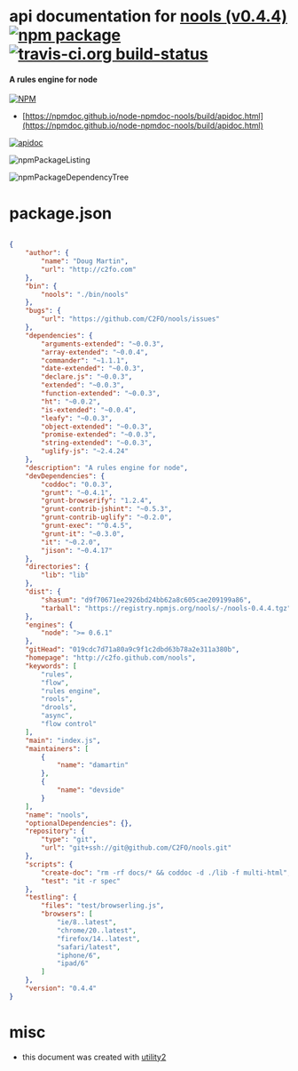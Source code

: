 # api documentation for  [nools (v0.4.4)](http://c2fo.github.com/nools)  [![npm package](https://img.shields.io/npm/v/npmdoc-nools.svg?style=flat-square)](https://www.npmjs.org/package/npmdoc-nools) [![travis-ci.org build-status](https://api.travis-ci.org/npmdoc/node-npmdoc-nools.svg)](https://travis-ci.org/npmdoc/node-npmdoc-nools)
#### A rules engine for node

[![NPM](https://nodei.co/npm/nools.png?downloads=true&downloadRank=true&stars=true)](https://www.npmjs.com/package/nools)

- [https://npmdoc.github.io/node-npmdoc-nools/build/apidoc.html](https://npmdoc.github.io/node-npmdoc-nools/build/apidoc.html)

[![apidoc](https://npmdoc.github.io/node-npmdoc-nools/build/screenCapture.buildCi.browser.%252Ftmp%252Fbuild%252Fapidoc.html.png)](https://npmdoc.github.io/node-npmdoc-nools/build/apidoc.html)

![npmPackageListing](https://npmdoc.github.io/node-npmdoc-nools/build/screenCapture.npmPackageListing.svg)

![npmPackageDependencyTree](https://npmdoc.github.io/node-npmdoc-nools/build/screenCapture.npmPackageDependencyTree.svg)



# package.json

```json

{
    "author": {
        "name": "Doug Martin",
        "url": "http://c2fo.com"
    },
    "bin": {
        "nools": "./bin/nools"
    },
    "bugs": {
        "url": "https://github.com/C2FO/nools/issues"
    },
    "dependencies": {
        "arguments-extended": "~0.0.3",
        "array-extended": "~0.0.4",
        "commander": "~1.1.1",
        "date-extended": "~0.0.3",
        "declare.js": "~0.0.3",
        "extended": "~0.0.3",
        "function-extended": "~0.0.3",
        "ht": "~0.0.2",
        "is-extended": "~0.0.4",
        "leafy": "~0.0.3",
        "object-extended": "~0.0.3",
        "promise-extended": "~0.0.3",
        "string-extended": "~0.0.3",
        "uglify-js": "~2.4.24"
    },
    "description": "A rules engine for node",
    "devDependencies": {
        "coddoc": "0.0.3",
        "grunt": "~0.4.1",
        "grunt-browserify": "1.2.4",
        "grunt-contrib-jshint": "~0.5.3",
        "grunt-contrib-uglify": "~0.2.0",
        "grunt-exec": "^0.4.5",
        "grunt-it": "~0.3.0",
        "it": "~0.2.0",
        "jison": "~0.4.17"
    },
    "directories": {
        "lib": "lib"
    },
    "dist": {
        "shasum": "d9f70671ee2926bd24bb62a8c605cae209199a86",
        "tarball": "https://registry.npmjs.org/nools/-/nools-0.4.4.tgz"
    },
    "engines": {
        "node": ">= 0.6.1"
    },
    "gitHead": "019cdc7d71a80a9c9f1c2dbd63b78a2e311a380b",
    "homepage": "http://c2fo.github.com/nools",
    "keywords": [
        "rules",
        "flow",
        "rules engine",
        "rools",
        "drools",
        "async",
        "flow control"
    ],
    "main": "index.js",
    "maintainers": [
        {
            "name": "damartin"
        },
        {
            "name": "devside"
        }
    ],
    "name": "nools",
    "optionalDependencies": {},
    "repository": {
        "type": "git",
        "url": "git+ssh://git@github.com/C2FO/nools.git"
    },
    "scripts": {
        "create-doc": "rm -rf docs/* && coddoc -d ./lib -f multi-html",
        "test": "it -r spec"
    },
    "testling": {
        "files": "test/browserling.js",
        "browsers": [
            "ie/8..latest",
            "chrome/20..latest",
            "firefox/14..latest",
            "safari/latest",
            "iphone/6",
            "ipad/6"
        ]
    },
    "version": "0.4.4"
}
```



# misc
- this document was created with [utility2](https://github.com/kaizhu256/node-utility2)
